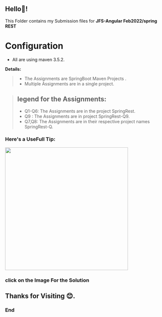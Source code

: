 
## Hello👋!

 This Folder contains my Submission files for  **JFS-Angular Feb2022/spring REST**

#  Configuration
 -  All are using maven 3.5.2.
  
**Details:**
> - The  Assignments are SpringBoot Maven Projects .
> - Multiple Assignments are in a single project. 

>  ## **legend for the Assignments:**
>  -  Q1-Q6:  The Assignments are in the project SpringRest.
>  -  Q9   : The Assignments are in  project SpringRest-Q9.
>  -  Q7,Q8: The Assignments are in their respective project names SpringRest-Q.


### Here's a UseFull Tip:  
<a href="https://www.baeldung.com/spring-boot-change-port">
<img src="https://pbs.twimg.com/media/EifDLtjX0AAkF5-?format=jpg&name=small" style: width= 400px,height-400px; ><a>

### click on the Image For the Solution


## Thanks for Visiting 😊.
### End